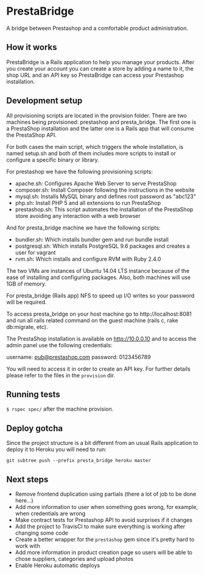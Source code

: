 # PrestaBridge

A bridge between Prestashop and a comfortable product administration.

## How it works

PrestaBridge is a Rails application to help you manage your products. After you create your account you can create a store by adding a name to it, the shop URL and an API key so PrestaBridge can access your Prestashop installation.

## Development setup

All provisioning scripts are located in the provision folder. There are two machines being provisioned: prestashop and presta_bridge. The first one is a PrestaShop installation and the latter one is a Rails app that will consume the PrestaShop API.

For both cases the main script, which triggers the whole installation, is named setup.sh and both of them includes more scripts to install or configure a specific binary or library.

For prestashop we have the following provisioning scripts:

* apache.sh: Configures Apache Web Server to serve PrestaShop
* composer.sh: Install Composer following the instructions in the website
* mysql.sh: Installs MySQL binary and defines root password as "abc123"
* php.sh: Install PHP 5 and all extensions to run PrestaShop
* prestashop.sh: This script automates the installation of the PrestaShop store avoiding any interaction with a web browser

And for presta_bridge machine we have the following scripts:

* bundler.sh: Which installs bundler gem and run bundle install
* postgresql.sh: Which installs PostgreSQL 9.6 packages and creates a user for vagrant
* rvm.sh: Which installs and configure RVM with Ruby 2.4.0

The two VMs are instances of Ubuntu 14.04 LTS instance because of the ease of installing and configuring packages. Also, both machines will use 1GB of
memory.

For presta_bridge (Rails app) NFS to speed up I/O writes so your password will be required.

To access presta_bridge on your host machine go to http://localhost:8081 and run all rails related command on the guest machine (rails c, rake db:migrate, etc).

The PrestaShop installation is available on http://10.0.0.10 and to access the admin panel use the following credentials:

username: pub@prestashop.com
password: 0123456789

You will need to access it in order to create an API key. For further details please refer to the files in the `provision` dir.

## Running tests

`$ rspec spec/` after the machine provision.

## Deploy gotcha

Since the project structure is a bit different from an usual Rails application to deploy it to Heroku you will need to run:

`git subtree push --prefix presta_bridge heroku master`

## Next steps

* Remove frontend duplication using partials (there a lot of job to be done here...)
* Add more information to user when something goes wrong, for example, when credentials are wrong
* Make contract tests for Prestashop API to avoid surprises if it changes
* Add the project to TravisCI to make sure everything is working after changing some code
* Create a better wrapper for the `prestashop` gem since it's pretty hard to work with
* Add more information in product creation page so users will be able to chose suppliers, categories and upload photos
* Enable Heroku automatic deploys
